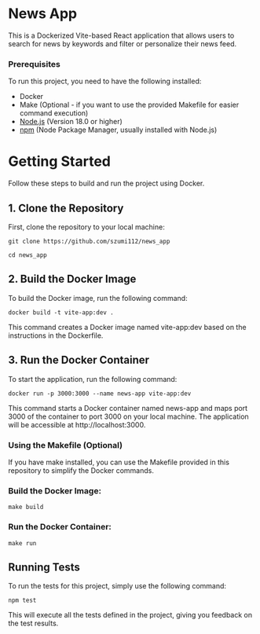 # News App

This is a Dockerized Vite-based React application that allows users to search for news by keywords and filter or personalize their news feed.

### Prerequisites

To run this project, you need to have the following installed:

- Docker
- Make (Optional - if you want to use the provided Makefile for easier command execution)
- [Node.js](https://nodejs.org/) (Version 18.0 or higher)
- [npm](https://www.npmjs.com/) (Node Package Manager, usually installed with Node.js)

# Getting Started

Follow these steps to build and run the project using Docker.

## 1. Clone the Repository

First, clone the repository to your local machine:

`git clone https://github.com/szumi112/news_app`

`cd news_app`

## 2. Build the Docker Image

To build the Docker image, run the following command:

`docker build -t vite-app:dev .`

This command creates a Docker image named vite-app:dev based on the instructions in the Dockerfile.

## 3. Run the Docker Container

To start the application, run the following command:

`docker run -p 3000:3000 --name news-app vite-app:dev`

This command starts a Docker container named news-app and maps port 3000 of the container to port 3000 on your local machine. The application will be accessible at http://localhost:3000.

### Using the Makefile (Optional)

If you have make installed, you can use the Makefile provided in this repository to simplify the Docker commands.

### Build the Docker Image:

`make build`

### Run the Docker Container:

`make run`

## Running Tests

To run the tests for this project, simply use the following command:

`npm test`

This will execute all the tests defined in the project, giving you feedback on the test results.
